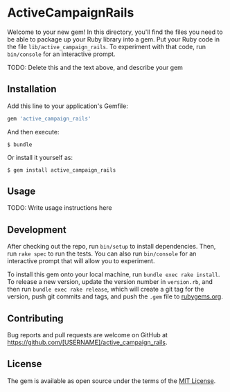 # ActiveCampaignRails

Welcome to your new gem! In this directory, you'll find the files you need to be able to package up your Ruby library into a gem. Put your Ruby code in the file `lib/active_campaign_rails`. To experiment with that code, run `bin/console` for an interactive prompt.

TODO: Delete this and the text above, and describe your gem

## Installation

Add this line to your application's Gemfile:

```ruby
gem 'active_campaign_rails'
```

And then execute:

    $ bundle

Or install it yourself as:

    $ gem install active_campaign_rails

## Usage

TODO: Write usage instructions here

## Development

After checking out the repo, run `bin/setup` to install dependencies. Then, run `rake spec` to run the tests. You can also run `bin/console` for an interactive prompt that will allow you to experiment.

To install this gem onto your local machine, run `bundle exec rake install`. To release a new version, update the version number in `version.rb`, and then run `bundle exec rake release`, which will create a git tag for the version, push git commits and tags, and push the `.gem` file to [rubygems.org](https://rubygems.org).

## Contributing

Bug reports and pull requests are welcome on GitHub at https://github.com/[USERNAME]/active_campaign_rails.

## License

The gem is available as open source under the terms of the [MIT License](https://opensource.org/licenses/MIT).
